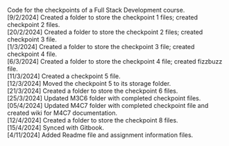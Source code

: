 Code for the checkpoints of a Full Stack Development course.<br>
[9/2/2024] Created a folder to store the checkpoint 1 files; created checkpoint 2 files.<br>
[20/2/2024] Created a folder to store the checkpoint 2 files; created checkpoint 3 file.<br>
[1/3/2024] Created a folder to store the checkpoint 3 file; created checkpoint 4 file.<br>
[6/3/2024] Created a folder to store the checkpoint 4 file; created fizzbuzz file.<br>
[11/3/2024] Created a checkpoint 5 file.<br>
[12/3/2024] Moved the checkpoint 5 to its storage folder.<br>
[21/3/2024] Created a folder to store the checkpoint 6 files.<br>
[25/3/2024] Updated M3C6 folder with completed checkpoint files.<br>
[05/4/2024] Updated M4C7 folder with completed checkpoint file and created wiki for M4C7 documentation.<br>
[12/4/2024] Created a folder to store the checkpoint 8 files.<br>
[15/4/2024] Synced with Gitbook.<br>
[4/11/2024] Added Readme file and assignment information files.<br>
